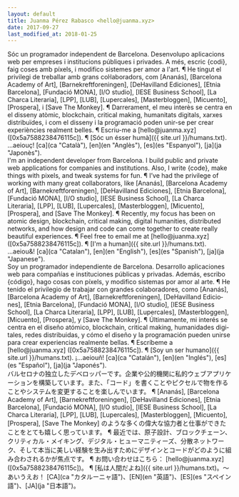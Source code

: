 ```yaml
---
layout: default
title: Juanma Pérez Rabasco <hello@juanma.xyz>
date: 2017-09-27
last_modified_at: 2018-01-25
---
```

<div markdown="1" lang="ca" class="hide">
Sóc un programador independent de Barcelona. Desenvolupo aplicacions web per empreses i institucions públiques i privades. A més, escric {codi}, faig coses amb píxels, i modifico sistemes per amor a l'art. ¶ He tingut el privilegi de treballar amb grans col·laboradors, com [Ananás], [Barcelona Academy of Art], [Barnekreftforeningen], [DeHavilland Ediciones], [Etnia Barcelona], [Fundació MONA], [I/O studio], [IESE Business School], [La Charca Literaria], [LPP], [LUB], [Lupercales], [Masterbloggen], [Micuento], [Prospera], i [Save The Monkey]. ¶ Darrerament, el meu interès se centra en el disseny atòmic, blockchain, critical making, humanitats digitals, xarxes distribuïdes, i com el disseny i la programació poden unir-se per crear experiències realment belles. ¶ Escriu-me a [hello@juanma.xyz] ([0x5a7588238476115c]). ¶ [Sóc un ésser humà]({{ site.url }}/humans.txt). ...aeiouç! [ca](ca "Català"), [en](en "Anglès"), [es](es "Espanyol"), [ja](ja "Japonès").
</div>

<div markdown="1" lang="en" class="show">
I'm an independent developer from Barcelona. I build public and private web applications for companies and institutions. Also, I write {code}, make things with pixels, and tweak systems for fun. ¶ I’ve had the privilege of working with many great collaborators, like [Ananás], [Barcelona Academy of Art], [Barnekreftforeningen], [DeHavilland Ediciones], [Etnia Barcelona], [Fundació MONA], [I/O studio], [IESE Business School], [La Charca Literaria], [LPP], [LUB], [Lupercales], [Masterbloggen], [Micuento], [Prospera], and [Save The Monkey]. ¶ Recently, my focus has been on atomic design, blockchain, critical making, digital humanities, distributed networks, and how design and code can come together to create really beautiful experiences. ¶ Feel free to email me at [hello@juanma.xyz] ([0x5a7588238476115c]). ¶ [I'm a human]({{ site.url }}/humans.txt). ...aeiou&! [ca](ca "Catalan"), [en](en "English"), [es](es "Spanish"), [ja](ja "Japanese").
</div>

<div markdown="1" lang="es" class="hide">
Soy un programador independiente de Barcelona. Desarrollo aplicaciones web para compañías e instituciones públicas y privadas. Además, escribo {código}, hago cosas con píxels, y modifico sistemas por amor al arte. ¶ He tenido el privilegio de trabajar con grandes colaboradores, como [Ananás], [Barcelona Academy of Art], [Barnekreftforeningen], [DeHavilland Ediciones], [Etnia Barcelona], [Fundació MONA], [I/O studio], [IESE Business School], [La Charca Literaria], [LPP], [LUB], [Lupercales], [Masterbloggen], [Micuento], [Prospera], y [Save The Monkey]. ¶ Últimamente, mi interés se centra en el diseño atómico, blockchain, critical making, humanidades digitales, redes distribuidas, y cómo el diseño y la programación pueden unirse para crear experiencias realmente bellas. ¶ Escríbeme a [hello@juanma.xyz] ([0x5a7588238476115c]). ¶ [Soy un ser humano]({{ site.url }}/humans.txt). ¡...aeiouñ! [ca](ca "Catalán"), [en](en "Inglés"), [es](es "Español"), [ja](ja "Japonés").
</div>

<div markdown="1" lang="ja" class="hide">
バルセロナの独立したデベロッパーです。企業や公的機関に私的ウェブアプリケーションを構築しています。また、「コード」を書くことやピクセルで物を作ることやシステムを変更することを楽しんでいます。 ¶ [Ananás], [Barcelona Academy of Art], [Barnekreftforeningen], [DeHavilland Ediciones], [Etnia Barcelona], [Fundació MONA], [I/O studio], [IESE Business School], [La Charca Literaria], [LPP], [LUB], [Lupercales], [Masterbloggen], [Micuento], [Prospera], [Save The Monkey] のような多くの偉大な協力者と仕事ができたことをとても嬉しく思っています。 ¶ 最近では、原子設計、ブロックチェーン、クリティカル・メイキング、デジタル・ヒューマニティーズ、分散ネットワーク、そして本当に美しい経験を生み出すためにデザインとコードがどのように組み合わされるかが焦点です。 ¶ お問い合わせはこちら： [hello@juanma.xyz] ([0x5a7588238476115c])。 ¶ [私は人間だよね]({{ site.url }}/humans.txt)。〜あいうえお！ [CA](ca "カタルーニャ語")、[EN](en "英語")、[ES](es "スペイン語")、[JA](ja "日本語")。
</div>

[Ananás]: http://ananasstudio.com "Ananás"
[Barcelona Academy of Art]: http://academyofartbarcelona.com "Barcelona Academy of Art"
[Barnekreftforeningen]: http://www.barnekreftforeningen.no "Barnekreftforeningen"
[DeHavilland Ediciones]: http://dehavilland.co "DeHavilland Ediciones"
[Etnia Barcelona]: http://etniabarcelona.com "Etnia Barcelona"
[Fundació MONA]: http://fundacionmona.org "Fundació MONA"
[I/O studio]: http://wearestudio.io "I/O studio"
[IESE Business School]: http://www.iese.edu "IESE Business School"
[La Charca Literaria]: http://lacharcaliteraria.com "La Charca Literaria"
[LPP]: http://www.lpp.no "Landsforeningen for Pårørende innen Psykisk helse"
[LUB]: https://www.lub.no "Landsforeningen Uventet Barnedød"
[Lupercales]: https://lupercales.org "Lupercales"
[Masterbloggen]: http://masterbloggen.no "Masterbloggen"
[Micuento]: http://micuento.com "Micuento"
[Prospera]: http://prosperastiftelsen.no "Prospera Stiftelsen"
[Save The Monkey]: http://www.savethemonkey.net "Save The Monkey"

[hello@juanma.xyz]: mailto:hello@juanma.xyz
[0x5a7588238476115c]: https://hkps.pool.sks-keyservers.net/pks/lookup?op=get&search=0x5a7588238476115c
